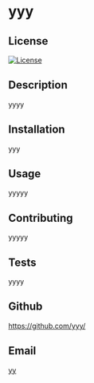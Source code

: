 
# yyy
## License
[![License](https://img.shields.io/badge/License-BSD_3--Clause-blue.svg)](https://opensource.org/licenses/BSD-3-Clause)
## Description
yyyy
## Installation
yyy
## Usage
yyyyy
## Contributing
yyyyy
## Tests
yyyy
## Github
https://github.com/yyy/
## Email
<a href="mailto:yy">yy</a>
